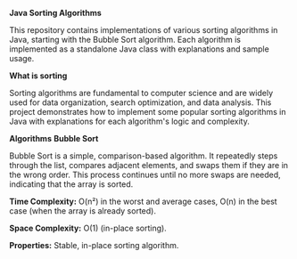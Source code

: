 **Java Sorting Algorithms**

This repository contains implementations of various sorting algorithms in Java, starting with the Bubble Sort algorithm. Each algorithm is implemented as a standalone Java class with explanations and sample usage.


**What is sorting**

Sorting algorithms are fundamental to computer science and are widely used for data organization, search optimization, and data analysis. This project demonstrates how to implement some popular sorting algorithms in Java with explanations for each algorithm's logic and complexity.

**Algorithms**
**Bubble Sort**

Bubble Sort is a simple, comparison-based algorithm. It repeatedly steps through the list, compares adjacent elements, and swaps them if they are in the wrong order. This process continues until no more swaps are needed, indicating that the array is sorted.

**Time Complexity:** 
O(n²) in the worst and average cases, O(n) in the best case (when the array is already sorted).

**Space Complexity:**
O(1) (in-place sorting).

**Properties:** 
Stable, in-place sorting algorithm.